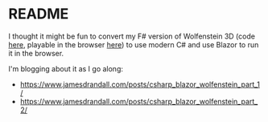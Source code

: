 # README

I thought it might be fun to convert my F# version of Wolfenstein 3D (code [here](https://github.com/JamesRandall/fsharp-wolfenstein), playable in the browser [here](https://www.jamesdrandall.com/wolf3d/)) to use modern C# and use Blazor to run it in the browser.

I'm blogging about it as I go along:

* https://www.jamesdrandall.com/posts/csharp_blazor_wolfenstein_part_1/
* https://www.jamesdrandall.com/posts/csharp_blazor_wolfenstein_part_2/
